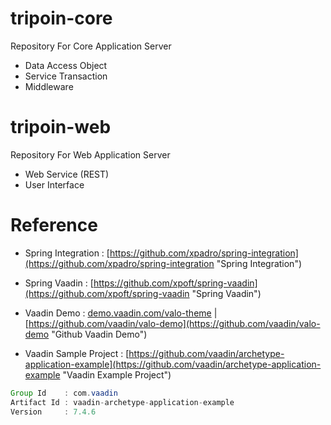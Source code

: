 # tripoin-core
Repository For Core Application Server 
- Data Access Object
- Service Transaction
- Middleware

# tripoin-web
Repository For Web Application Server 
- Web Service (REST)
- User Interface


# Reference
+ Spring Integration : [https://github.com/xpadro/spring-integration](https://github.com/xpadro/spring-integration "Spring Integration")

+ Spring Vaadin : [https://github.com/xpoft/spring-vaadin](https://github.com/xpoft/spring-vaadin "Spring Vaadin")

+ Vaadin Demo : [demo.vaadin.com/valo-theme](demo.vaadin.com/valo-theme "Demo Valo Theme") | [https://github.com/vaadin/valo-demo](https://github.com/vaadin/valo-demo "Github Vaadin Demo")

+ Vaadin Sample Project : [https://github.com/vaadin/archetype-application-example](https://github.com/vaadin/archetype-application-example "Vaadin Example Project")

```java
Group Id    : com.vaadin
Artifact Id : vaadin-archetype-application-example
Version     : 7.4.6
``` 